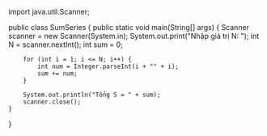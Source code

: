 import java.util.Scanner;

public class SumSeries {
    public static void main(String[] args) {
        Scanner scanner = new Scanner(System.in);
        System.out.print("Nhập giá trị N: ");
        int N = scanner.nextInt();
        int sum = 0;

        for (int i = 1; i <= N; i++) {
            int num = Integer.parseInt(i + "" + i);
            sum += num;
        }

        System.out.println("Tổng S = " + sum);
        scanner.close();
    }
}
